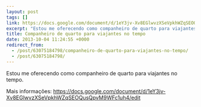 ```yaml
---
layout: post
tags: []
link: https://docs.google.com/document/d/1eY3jv-Xv8EGlwvzXSeVpkhWZqSEOQusQpvM9WFc1uh4/edit
excerpt: "Estou me oferecendo como companheiro de quarto para viajantes no tempo."
title: Companheiro de quarto para viajantes no tempo
date: 2013-10-04 11:24:55 +0000
redirect_from:
  - /post/63075184798/companheiro-de-quarto-para-viajantes-no-tempo/
  - /post/63075184798/
---
```


Estou me oferecendo como companheiro de quarto para viajantes no tempo.

Mais informações: <https://docs.google.com/document/d/1eY3jv-Xv8EGlwvzXSeVpkhWZqSEOQusQpvM9WFc1uh4/edit>

